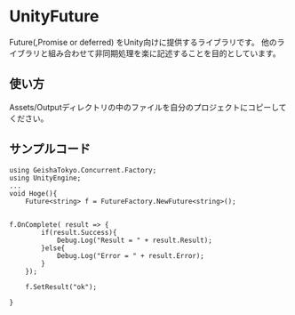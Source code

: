 # UnityFuture

Future(,Promise or deferred) をUnity向けに提供するライブラリです。
他のライブラリと組み合わせて非同期処理を楽に記述することを目的としています。

## 使い方

Assets/Outputディレクトリの中のファイルを自分のプロジェクトにコピーしてください。

## サンプルコード

    using GeishaTokyo.Concurrent.Factory;
    using UnityEngine;
    ...
    void Hoge(){
        Future<string> f = FutureFactory.NewFuture<string>();
        
	
	f.OnComplete( result => {
            if(result.Success){
                Debug.Log("Result = " + result.Result);
            }else{
                Debug.Log("Error = " + result.Error);
            }
        });

        f.SetResult("ok");

    }



